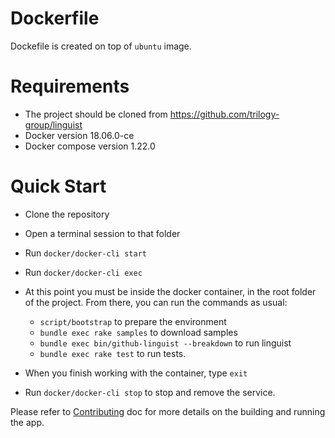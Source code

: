 # Dockerfile
 Dockefile is created on top of `ubuntu` image.
 # Requirements
 - The project should be cloned from https://github.com/trilogy-group/linguist
 - Docker version 18.06.0-ce
 - Docker compose version 1.22.0
  
# Quick Start
- Clone the repository
- Open a terminal session to that folder
- Run `docker/docker-cli start`
- Run `docker/docker-cli exec`
- At this point you must be inside the docker container, in the root folder of the project. From there, you can run the commands as usual:
	- `script/bootstrap` to prepare the environment
	- `bundle exec rake samples` to download samples
	- `bundle exec bin/github-linguist --breakdown` to run linguist
	- `bundle exec rake test` to run tests.
	
- When you finish working with the container, type `exit`
- Run `docker/docker-cli stop` to stop and remove the service.
 
 Please refer to [Contributing](CONTRIBUTING.md) doc for more details on the building and running the app.
